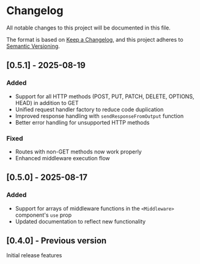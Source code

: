# Changelog

All notable changes to this project will be documented in this file.

The format is based on [Keep a Changelog](https://keepachangelog.com/en/1.0.0/),
and this project adheres to [Semantic Versioning](https://semver.org/spec/v2.0.0.html).

## [0.5.1] - 2025-08-19

### Added
- Support for all HTTP methods (POST, PUT, PATCH, DELETE, OPTIONS, HEAD) in addition to GET
- Unified request handler factory to reduce code duplication
- Improved response handling with `sendResponseFromOutput` function
- Better error handling for unsupported HTTP methods

### Fixed
- Routes with non-GET methods now work properly
- Enhanced middleware execution flow

## [0.5.0] - 2025-08-17

### Added
- Support for arrays of middleware functions in the `<Middleware>` component's `use` prop
- Updated documentation to reflect new functionality

## [0.4.0] - Previous version

Initial release features
